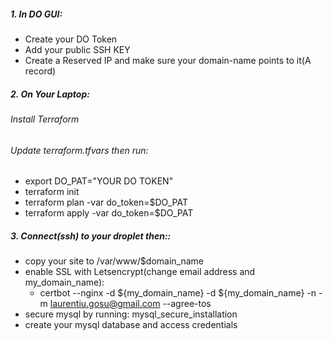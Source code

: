 
##### 1. In DO GUI:
 - Create your DO Token
 - Add your public SSH KEY 
 - Create a Reserved IP and make sure your domain-name points to it(A record)

##### 2. On Your Laptop:
###### Install Terraform
###### Update terraform.tfvars then run:
 - export DO_PAT="YOUR DO TOKEN"
 - terraform init
 - terraform plan -var do_token=$DO_PAT
 - terraform apply -var do_token=$DO_PAT

##### 3. Connect(ssh) to your droplet then::
- copy your site to /var/www/$domain_name
- enable SSL with Letsencrypt(change email address and my_domain_name):
   + certbot --nginx -d ${my_domain_name} -d ${my_domain_name} -n -m laurentiu.gosu@gmail.com --agree-tos
- secure mysql by running: mysql_secure_installation
- create your mysql database and access credentials

